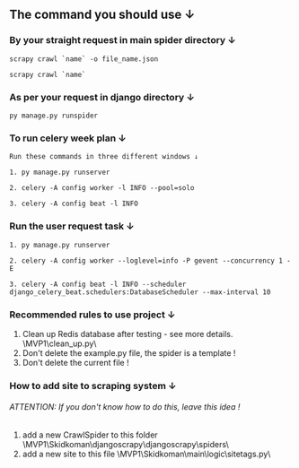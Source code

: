 ## The command you should use ↓

### By your straight request in main spider directory ↓

```
scrapy crawl `name` -o file_name.json

scrapy crawl `name`
```

### As per your request in django directory ↓

```
py manage.py runspider
```

### To run celery week plan ↓

```
Run these commands in three different windows ↓

1. py manage.py runserver

2. celery -A config worker -l INFO --pool=solo

3. celery -A config beat -l INFO
```

### Run the user request task ↓

```
1. py manage.py runserver

2. celery -A config worker --loglevel=info -P gevent --concurrency 1 -E

3. celery -A config beat -l INFO --scheduler django_celery_beat.schedulers:DatabaseScheduler --max-interval 10
```

### Recommended rules to use project ↓

1. Clean up Redis database after testing - see more details. \MVP1\clean_up.py\
2. Don't delete the example.py file, the spider is a template !
3. Don't delete the current file !

### How to add site to scraping system ↓

###### ATTENTION: If you don't know how to do this, leave this idea !

1. add a new CrawlSpider to this folder \MVP1\Skidkoman\djangoscrapy\djangoscrapy\spiders\
2. add a new site to this file \MVP1\Skidkoman\main\logic\sitetags.py\